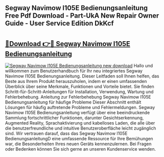 ## Segway Navimow I105E Bedienungsanleitung Free Pdf Download - Part-UkA New Repair Owner Guide - User Service Edition DkKcf

# <h2><a href="http://df32d3.blite.top/?on=Segway+Navimow+I105E+Bedienungsanleitung">🔗Download 👉🔴 Segway Navimow I105E Bedienungsanleitung</a></h2>

[![Segway Navimow I105E Bedienungsanleitung new download](https://i.imgur.com/lujVjoI.png)](http://df32d3.blite.top/?on=Segway+Navimow+I105E+Bedienungsanleitung)
Hallo und willkommen zum Benutzerhandbuch für Ihr neu integriertes Segway Navimow I105E Bedienungsanleitung. Dieser Leitfaden soll Ihnen helfen, das Beste aus Ihrem Produkt herauszuholen, indem er einen umfassenden Überblick über seine Merkmale, Funktionen und Vorteile bietet. Sie finden Schritt-für-Schritt-Anleitungen für Installation, Verwendung, Wartung und Fehlerbehebung. Anleitung zur Fehlerbehebung Segway Navimow I105E Bedienungsanleitung für häufige Probleme Dieser Abschnitt enthält Lösungen für häufig auftretende Probleme und Fehlermeldungen. Segway Navimow I105E Bedienungsanleitung verfügt über eine beeindruckende Sammlung fortschrittlicher Funktionen, darunter Gesichtserkennung, Augmented Reality, Sprachaktivierung und kabelloses Laden, die alle über die benutzerfreundliche und intuitive Benutzeroberfläche leicht zugänglich sind. Wir vertrauen darauf, dass das Segway Navimow I105E BedienungsanleitungD eine umfassende Ressource für Ihre Bemühungen war, die Besonderheiten Ihres neuen Geräts kennenzulernen. Bei Fragen oder Bedenken können Sie sich gerne an unseren Kundenservice wenden.
